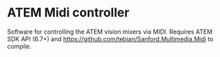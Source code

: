 ATEM Midi controller
===============

Software for controlling the ATEM vision mixers via MIDI. Requires ATEM SDK API (6.7+) and https://github.com/tebjan/Sanford.Multimedia.Midi to compile.
